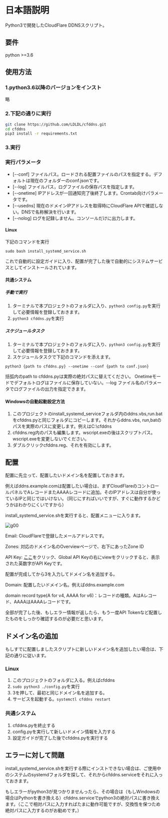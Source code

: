 # 日本語説明

Python3で開発したCloudFlare DDNSスクリプト。

## 要件

python >=3.6

## 使用方法

### 1.python3.6以降のバージョンをインスト

略

### 2.下記の通りに実行

```bash
git clone https://github.com/LDLDL/cfddns.git
cd cfddns
pip3 install -r requirements.txt
```
### 3.実行

### 実行パラメータ

- [--conf] ファイルパス。ロードされる配置ファイルのパスを指定する。デフォルトは現在のフォルダーのconf.jsonです。
- [--log] ファイルパス，ログファイルの保存パスを指定します。
- [--onetime] IPアドレスが一回通知完了後終了します。Crontab向けパラメータです。
- [--usedns] 現在のドメインIPアドレスを取得時にCloudFlare APIで確認しない。DNSで名称解決を行います。
- [--nolog] ログを記録しません。コンソールだけに出力します。

#### Linux

下記のコマンドを実行

`sudo bash install_systemd_service.sh`

これで自動的に設定ガイドに入り、配置が完了した後で自動的にシステムサービスとしてインストールされています。

#### 共通システム

##### 手動で実行

1. ターミナルで本プロジェクトのフォルダに入り、`python3 config.py`を実行して必要情報を登録しておきます。  
2. `python3 cfddns.py`を実行

##### スケジュールタスク

1. ターミナルで本プロジェクトのフォルダに入り、`python3 config.py`を実行して必要情報を登録しておきます。  
2. スケジュールタスクで下記のコマンドを添えます。

`python3 {path to cfddns.py} --onetime --conf {path to conf.json}`

括弧内のpath to cfddns.pyは実際の絶対パスに替えてください。
Onetimeモードでデフォルトログはファイルに保存していない。--log ファイル名のパラメータでログファイルの出力を指定できます。

#### Windowsの自動起動設定方法

1. このプロジェクトのinstall_systemd_serviceフォルダ内のddns.vbs,run.batをcfddns.pyと同じフォルダにコピーします。それからddns.vbs, run,batのパスを実際のパスに変更します。例えはC:\cfddns
2. cfddns.reg内のパスも編集します。wscript.exeの後はスクリプトパス。wscript.exeを変更しないでください。
3. ダブルクリックcfddns.reg、それを有効にします。

## 配置

配置に先立って、配置したいドメイン名を配置しておきます。

例えばddns.example.comは配置したい場合は、まずCloudFlareのコントロールパネルでAレコードまたAAAAレコードに追加。そのIPアドレスは自分が使っているIPと同じではいけない。（同じにすればいいですが、すぐに動作するかどうかはわかりにくいですから）

install_systemd_service.shを実行すると、配置メニューに入ります。

![g00](https://user-images.githubusercontent.com/81149482/129917531-d499ae47-79ab-44b0-910b-e1f2a98fc68c.png)

Email: CloudFlareで登録したメールアドレスです。

Zones: 対応のドメイン名のOverviewページで、右下にあったZone ID

API Key: [ここ](https://dash.cloudflare.com/profile/api-tokens)をクリック、Global API Keyの右にviewをクリックすると、表示された英数字がAPI Keyです。

配置が完成してから3を入力してドメイン名を追加する。

Domain: 配置したいドメイン名。例えばddns.example.com

domain record type(A for v4, AAAA for v6)：レコードの種類。AはAレコード、AAAAはAAAAレコードです。

全部が完了した後、もしエラー情報が返したら、もう一度API Tokenなど配置したものをしっかり確認するのが必要だと思います。

## ドメイン名の追加

もしすでに配置しましたスクリプトに新しいドメイン名を追加したい場合は、下記の通りに従います。

### Linux

1. このプロジェクトのフォルダに入る。例えばcfddns
2. `sudo python3 ./config.py`を実行
3. 3を押して、最初と同じドメイン名を追加する。
4. サービスを起動する。`systemctl cfddns restart`


### 共通システム

1. cfddns.pyを終止する
2. config.pyを実行して新しいドメイン情報を入力する
3. 設定ガイドが完了した後でcfddns.pyを実行する

## エラーに対して問題

install_systemd_service.shを実行する際にインストできない場合は、ご使用中のシステムのsystemdフォルダを探して、それからcfddns.serviceをそれに入っておきます。

もしエラーがpython3が見つかりませんったら、その場合は（もしWindowsの場合はPythonを書き換える）cfddns.serviceでpython3の絶対パスに書き換えます。（ここで相対パスに入力すればたまに動作可能ですが、交換性を保つため絶対パスに入力するのがお勧めです。）
